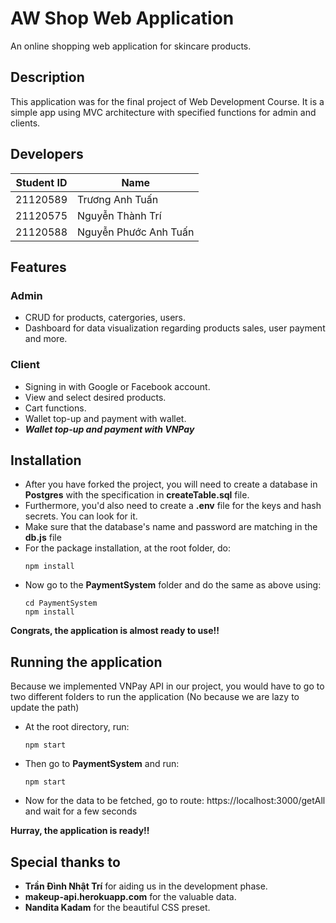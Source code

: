 # AW Shop Web Application
An online shopping web application for skincare products.

## Description
This application was for the final project of Web Development Course. It is a simple app using MVC architecture with specified functions for admin and clients.

## Developers
| Student ID | Name                   |
|------------|------------------------|
| 21120589   | Trương Anh Tuấn        |
| 21120575   | Nguyễn Thành Trí       |
| 21120588   | Nguyễn Phước Anh Tuấn  |

## Features
### Admin
- CRUD for products, catergories, users.
- Dashboard for data visualization regarding products sales, user payment and more.
### Client
- Signing in with Google or Facebook account.
- View and select desired products.
- Cart functions.
- Wallet top-up and payment with wallet.
- **_Wallet top-up and payment with VNPay_**
## Installation
- After you have forked the project, you will need to create a database in **Postgres** with the specification in **createTable.sql** file.
- Furthermore, you'd also need to create a **.env** file for the keys and hash secrets. You can look for it.
- Make sure that the database's name and password are matching in the **db.js** file
- For the package installation, at the root folder, do:
  ```
  npm install
  ```
- Now go to the **PaymentSystem** folder and do the same as above using:
  ```Shell
  cd PaymentSystem
  npm install
  ```
**Congrats, the application is almost ready to use!!**

## Running the application
Because we implemented VNPay API in our project, you would have to go to two different folders to run the application (No because we are lazy to update the path)
- At the root directory, run:
  ```
  npm start
  ```
- Then go to **PaymentSystem** and run:
  ```
  npm start
  ```
- Now for the data to be fetched, go to route: https://localhost:3000/getAll and wait for a few seconds

**Hurray, the application is ready!!**

## Special thanks to
- **Trần Đình Nhật Trí** for aiding us in the development phase.
- **makeup-api.herokuapp.com** for the valuable data.
- **Nandita Kadam** for the beautiful CSS preset.

  



